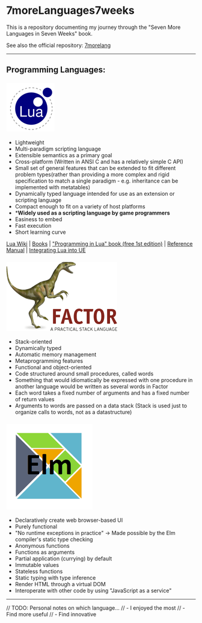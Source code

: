 # 7moreLanguages7weeks
This is a repository documenting my journey through the "Seven More Languages in Seven Weeks" book.

See also the official repository: [7morelang](https://github.com/7lang/7morelang)

----

## Programming Languages:

### ![lua]
[lua]: /images/lua.png

* Lightweight
* Multi-paradigm scripting language 
* Extensible semantics as a primary goal
* Cross-platform (Written in ANSI C and has a relatively simple C API)
* Small set of general features that can be extended to fit different problem types(rather than providing a more complex and rigid specification to match a single paradigm - e.g. inheritance can be implemented with metatables)
* Dynamically typed language intended for use as an extension or scripting language
* Compact enough to fit on a variety of host platforms
* ***Widely used as a scripting language by game programmers**
* Easiness to embed
* Fast execution
* Short learning curve

[Lua Wiki](http://lua-users.org/wiki/) | 
[Books](http://lua-users.org/wiki/LuaBooks) | 
["Programming in Lua" book (free 1st edition)](https://www.lua.org/pil/contents.html) | 
[Reference Manual](http://www.lua.org/manual/5.3/) | 
[Integrating Lua into UE](https://wiki.unrealengine.com/Integrating_Lua)

### ![factor]
[factor]: /images/factor.png

* Stack-oriented 
* Dynamically typed 
* Automatic memory management
* Metaprogramming features
* Functional and object-oriented
* Code structured around small procedures, called words
* Something that would idiomatically be expressed with one procedure in another language would be written as several words in Factor
* Each word takes a fixed number of arguments and has a fixed number of return values
* Arguments to words are passed on a data stack (Stack is used just to organize calls to words, not as a datastructure)

### ![elm]
[elm]: /images/elm.png

* Declaratively create web browser-based UI
* Purely functional
* "No runtime exceptions in practice" -> Made possible by the Elm compiler's static type checking
* Anonymous functions
* Functions as arguments
* Partial application (currying) by default
* Immutable values
* Stateless functions
* Static typing with type inference
* Render HTML through a virtual DOM
* Interoperate with other code by using "JavaScript as a service"

----

// TODO: Personal notes on which language...
// - I enjoyed the most
// - Find more useful
// - Find innovative